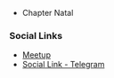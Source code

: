 * Chapter Natal

### Social Links
* [Meetup](https://www.meetup.com/pt-BR/OWASP-Natal-Chapter)
* [Social Link - Telegram ](https://t.me/owaspnatal)
